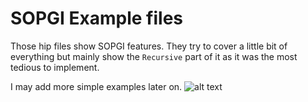 # SOPGI Example files

Those hip files show SOPGI features.
They try to cover a little bit of everything but mainly show the `Recursive`
part of it as it was the most tedious to implement.

I may add more simple examples later on.
![alt text](https://github.com/alexnardini/SOPGI/blob/master/img/SOPGI_examples.jpg)

